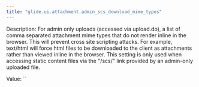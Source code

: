 ```yaml
---
title: "glide.ui.attachment.admin_scs_download_mime_types"
---
```


Description: For admin only uploads (accessed via upload.do), a list of comma separated attachment mime types that do not render inline in the browser. This will prevent cross site scripting attacks. For example, text/html will force html files to be downloaded to the client as attachments rather than viewed inline in the browser. This setting is only used when accessing static content files via the "/scs/" link provided by an admin-only uploaded file.

Value: ``